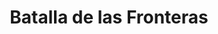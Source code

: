 ﻿---
title: "Batalla de las Fronteras"
permalink: periodes_312.html
layout: periode
dataInici: 1914-08-07
dataFi: 1914-09-06
sidebar: periodes
pares:
  - id: 313
    title: "Ofensiva de 1914"
    dataInici: "(1914-08-04)"
    dataFi: "(1914-11-22)"

fills:
  - id: 797
    title: "Batalla de Rossignol"
    dataInici: "(1914-08-22)"

  - id: 967
    title: "Batalla de Mons"
    dataInici: "(1914-08-23)"

jocsPrincipals:
jocsEscenaris:
  - title: "1914: Opening Moves"
    bggId: 8793
    dataInici: 
    dataFi: 

  - title: "Brave Little Belgium"
    bggId: 255516
    dataInici: 1914-08-04
    dataFi: 1914-08-27

jocsEpoca:
jocsEpocaEscenaris:
---

